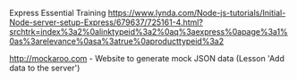 Express Essential Training
https://www.lynda.com/Node-js-tutorials/Initial-Node-server-setup-Express/679637/725161-4.html?srchtrk=index%3a2%0alinktypeid%3a2%0aq%3aexpress%0apage%3a1%0as%3arelevance%0asa%3atrue%0aproducttypeid%3a2


http://mockaroo.com - Website to generate mock JSON data
(Lesson 'Add data to the server')